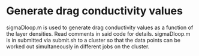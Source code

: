 # Generate drag conductivity values
sigmaDloop.m is used to generate drag conductivity values as a function of the layer densities. 
Read comments in said code for details.
sigmaDloop.m is in submitted via submit.sh to a cluster so that the data points can be worked out simultaneously in different jobs on the cluster.

